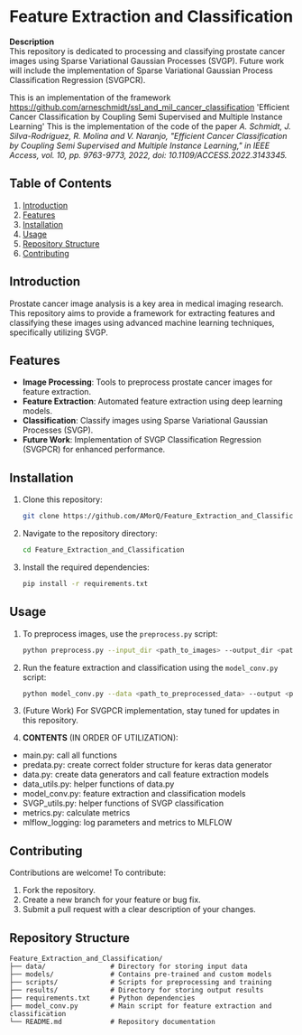 <!--# Feature_Extraction_and_Classification: Process and classify prostate cancer images via SVGP. Future work will implement SVGPCR-->

# Feature Extraction and Classification

**Description**  
This repository is dedicated to processing and classifying prostate cancer images using Sparse Variational Gaussian Processes (SVGP). Future work will include the implementation of Sparse Variational Gaussian Process Classification Regression (SVGPCR).

This is an implementation of the framework https://github.com/arneschmidt/ssl_and_mil_cancer_classification
'Efficient Cancer Classification by Coupling Semi Supervised and Multiple Instance Learning'
This is the implementation of the code of the paper 
*A. Schmidt, J. Silva-Rodríguez, R. Molina and V. Naranjo, "Efficient Cancer Classification by Coupling Semi Supervised and Multiple Instance Learning," in IEEE Access, vol. 10, pp. 9763-9773, 2022, doi: 10.1109/ACCESS.2022.3143345.*

## Table of Contents
1. [Introduction](#introduction)
2. [Features](#features)
3. [Installation](#installation)
4. [Usage](#usage)
5. [Repository Structure](#repository-structure)
6. [Contributing](#contributing)

## Introduction
Prostate cancer image analysis is a key area in medical imaging research. This repository aims to provide a framework for extracting features and classifying these images using advanced machine learning techniques, specifically utilizing SVGP.

## Features
- **Image Processing**: Tools to preprocess prostate cancer images for feature extraction.
- **Feature Extraction**: Automated feature extraction using deep learning models.
- **Classification**: Classify images using Sparse Variational Gaussian Processes (SVGP).
- **Future Work**: Implementation of SVGP Classification Regression (SVGPCR) for enhanced performance.

## Installation
1. Clone this repository:
   ```bash
   git clone https://github.com/AMorQ/Feature_Extraction_and_Classification.git
2. Navigate to the repository directory:
   ```bash
   cd Feature_Extraction_and_Classification
3. Install the required dependencies:
   ```bash
   pip install -r requirements.txt
## Usage
1. To preprocess images, use the `preprocess.py` script:
   ```bash
   python preprocess.py --input_dir <path_to_images> --output_dir <path_to_output>
2. Run the feature extraction and classification using the `model_conv.py` script:
   ```bash
   python model_conv.py --data <path_to_preprocessed_data> --output <path_to_results>
3. (Future Work) For SVGPCR implementation, stay tuned for updates in this repository.

4. **CONTENTS** (IN ORDER OF UTILIZATION): 
- main.py: call all functions
- predata.py: create correct folder structure for keras data generator 
- data.py: create data generators and call feature extraction models 
- data_utils.py: helper functions of data.py
- model_conv.py: feature extraction and classification models 
- SVGP_utils.py: helper functions of SVGP classification
- metrics.py: calculate metrics 
- mlflow_logging: log parameters and metrics to MLFLOW
   
## Contributing
Contributions are welcome! To contribute:
1. Fork the repository.
2. Create a new branch for your feature or bug fix.
3. Submit a pull request with a clear description of your changes.

## Repository Structure
```plaintext
Feature_Extraction_and_Classification/
├── data/                # Directory for storing input data
├── models/              # Contains pre-trained and custom models
├── scripts/             # Scripts for preprocessing and training
├── results/             # Directory for storing output results
├── requirements.txt     # Python dependencies
├── model_conv.py        # Main script for feature extraction and classification
└── README.md            # Repository documentation



